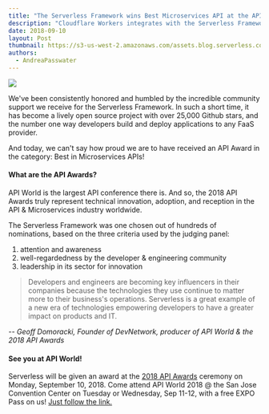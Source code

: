 ```yaml
---
title: "The Serverless Framework wins Best Microservices API at the API Awards!"
description: "Cloudflare Workers integrates with the Serverless Framework. Use Cloudflare Workers to add reliability and uptime to your existing FaaS!"
date: 2018-09-10
layout: Post
thumbnail: https://s3-us-west-2.amazonaws.com/assets.blog.serverless.com/API-award/serverless-microservices-api-award-thumb.jpg
authors:
  - AndreaPasswater
---
```


<img src="https://s3-us-west-2.amazonaws.com/assets.blog.serverless.com/API-award/Serverless_Social_API-Awards-2018-min.gif">

We've been consistently honored and humbled by the incredible community support we receive for the Serverless Framework. In  such a short time, it has become a lively open source project with over 25,000 Github stars, and the number one way developers build and deploy applications to any FaaS provider.

And today, we can't say how proud we are to have received an API Award in the category: Best in Microservices APIs!

#### What are the API Awards?

API World is the largest API conference there is. And so, the 2018 API Awards truly represent technical innovation, adoption, and reception in the API & Microservices industry worldwide.

The Serverless Framework was one chosen out of hundreds of nominations, based on the three criteria used by the judging panel:
1. attention and awareness
2. well-regardedness by the developer & engineering community
3. leadership in its sector for innovation

> Developers and engineers are becoming key influencers in their companies because the technologies they use continue to matter more to their business's operations. Serverless is a great example of a new era of technologies empowering developers to have a greater impact on products and IT. 

_-- Geoff Domoracki, Founder of DevNetwork, producer of API World & the 2018 API Awards_

#### See you at API World!

Serverless will be given an award at the [2018 API Awards](http://apiworld.co/) ceremony on Monday, September 10, 2018. Come attend API World 2018 @ the San Jose Convention Center on Tuesday or Wednesday, Sep 11-12, with a free EXPO Pass on us! [Just follow the link.](https://www.eventbrite.com/e/api-world-2018-tickets-39700253527?discount=APIawards-expopass)
